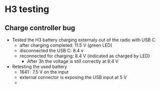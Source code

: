# H3 testing

## Charge controller bug

- Tested the H3 battery charging externaly out of the radio with USB C
	- after charging completed: 11.5 V (green LED)
	- disconnected the USB C: 8.4 v 
	- reconnected for charging: 8.4 V (indicated as charged by LED)
		- After 3h the voltage is still correctly at 8.4 V
- Retesting the used battery
	- 1641 : 7.5 V on the input
	- external connector is exposing the USB input at 5 V
	- 